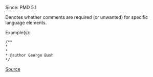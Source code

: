Since: PMD 5.1

Denotes whether comments are required (or unwanted) for specific language elements.

Example(s):
```
/**
* 
*
* @author George Bush
*/
```

[Source](https://pmd.github.io/pmd-5.6.1/pmd-java/rules/java/comments.html#CommentRequired)
